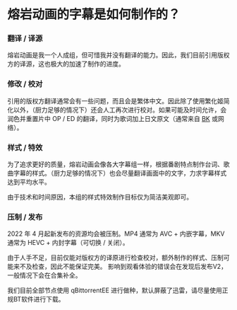 # 熔岩动画的字幕是如何制作的？

### 翻译 / 译源

熔岩动画是我一个人成组，但可惜我并没有翻译的能力。因此，我们目前引用版权方的译源，这也极大的加速了制作的进度。

### 修改 / 校对

引用的版权方翻译通常会有一些问题，而且会是繁体中文。因此除了使用繁化姬简化以外，（厨力足够的情况下）还会人工再次进行校对。如果可能及时间允许，会润色并重置片中 OP / ED 的翻译，同时为歌词加上日文原文（通常来自 [BK](https://zh.moegirl.org.cn/%E5%B0%8F%E5%86%8C%E5%AD%90) 或网络）。

### 样式 / 特效

为了追求更好的质量，熔岩动画会像各大字幕组一样，根据番剧特点制作台词、歌曲字幕的样式。（厨力足够的情况下）也会尽量翻译画面中的文字，力求字幕样式达到平均水平。

由于技术和时间原因，本组的样式特效制作目标仅为简洁美观即可。

### 压制 / 发布

2022 年 4 月起新发布的资源均会被压制。MP4 通常为 AVC + 内嵌字幕，MKV 通常为 HEVC + 内封字幕（可切换 / 关闭）。

由于人手不足，目前仅能对版权方的译原进行检查校对，额外制作的样式、压制可能来不及检查，因此不能保证完美。
影响到观看体验的错误会在发现后发布V2，一般情况下会在合集补全。

我们目前全部节点使用 qBittorrentEE 进行做种，默认屏蔽了迅雷，请尽量使用正规BT软件进行下载。
